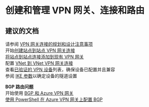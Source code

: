<properties
    pageTitle="create and manage vpn gateway, connection, routing"
    description="创建和管理 VPN 网关、连接和路由"
    service="microsoft.network"
    resource="virtualnetworkgateways"
    authors="radwiv"
    displayOrder=""
    selfHelpType="generic"
    supportTopicIds="32542247"
    resourceTags=""
    productPesIds="16094"
    cloudEnvironments="public"
/>


# <a name="create-and-manage-vpn-gateway-connection-routing"></a>创建和管理 VPN 网关、连接和路由

## <a name="recommended-documents"></a>**建议的文档**
请参阅 [VPN 网关连接的规划和设计注意事项](https://docs.microsoft.com/azure/vpn-gateway/vpn-gateway-plan-design)<br>
开始[创建站点到站点 VPN 网关连接](https://docs.microsoft.com/azure/vpn-gateway/vpn-gateway-howto-site-to-site-resource-manager-portal#a-namecreateconnectiona8-create-a-site-to-site-vpn-connection)<br>
[将站点到站点连接添加到现有 VPN 网关](https://docs.microsoft.com/azure/vpn-gateway/vpn-gateway-howto-multi-site-to-site-resource-manager-portal)<br>
配置 [VNet 到 VNet VPN 网关连接](https://docs.microsoft.com/azure/vpn-gateway/vpn-gateway-howto-vnet-vnet-resource-manager-portal)<br>
查看[已验证的 VPN 设备](https://docs.microsoft.com/azure/vpn-gateway/vpn-gateway-about-vpn-devices#a-namedevicetableavalidated-vpn-devices-and-device-configuration-guides)列表，确保设备已配置并且兼容<br>
参阅 [IKE 参数](https://docs.microsoft.com/azure/vpn-gateway/vpn-gateway-about-vpn-devices#a-nameipsecaipsecike-parameters)以确定设备的隧道设置 <br>

**BGP 路由问题**<br>
开始使用 [BGP 和 Azure VPN 网关](https://docs.microsoft.com/azure/vpn-gateway/vpn-gateway-bgp-overview)<br>
[使用 PowerShell 在 Azure VPN 网关上配置 BGP](https://docs.microsoft.com/azure/vpn-gateway/vpn-gateway-bgp-resource-manager-ps)


